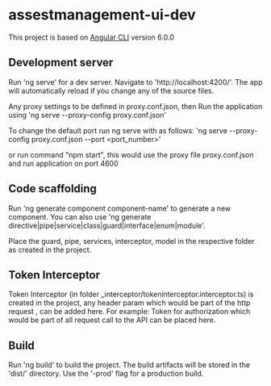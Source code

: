 # assestmanagement-ui-dev

This project is based on [Angular CLI](https://github.com/angular/angular-cli) version 6.0.0

## Development server

Run 'ng serve' for a dev server. Navigate to 'http://localhost:4200/'. The app will automatically reload if you change any of the source files.

Any proxy settings to be defined in proxy.conf.json, then Run the application using
'ng serve --proxy-config proxy.conf.json'

To change  the default port run ng serve with as follows:
'ng serve --proxy-config proxy.conf.json --port <port_number>'

or run command "npm start", this would use the proxy file proxy.conf.json and run application on port 4600

## Code scaffolding

Run 'ng generate component component-name' to generate a new component. You can also use 'ng generate directive|pipe|service|class|guard|interface|enum|module'.

Place the guard, pipe, services, interceptor, model in the respective folder as created in the project.

## Token Interceptor
Token Interceptor (in folder _interceptor/tokeninterceptor.interceptor.ts) is created in the project, any header param which would be part of the http request , can be added here.
For example: Token for authorization which would be part of all request call to the API can be placed here.

## Build

Run 'ng build' to build the project. The build artifacts will be stored in the 'dist/' directory. Use the '-prod' flag for a production build.
